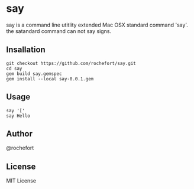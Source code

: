 # say

say is a command line utitlity extended Mac OSX standard command 'say'.  
the satandard command can not say signs.



## Insallation
```
git checkout https://github.com/rochefort/say.git
cd say
gem build say.gemspec
gem install --local say-0.0.1.gem
```

## Usage
```
say '['
say Hello
```

## Author
@rochefort

## License
MIT License
